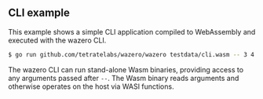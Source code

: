 ## CLI example

This example shows a simple CLI application compiled to WebAssembly and
executed with the wazero CLI.

```bash
$ go run github.com/tetratelabs/wazero/wazero testdata/cli.wasm -- 3 4
```

The wazero CLI can run stand-alone Wasm binaries, providing access to any
arguments passed after `--`. The Wasm binary reads arguments and otherwise
operates on the host via WASI functions.
